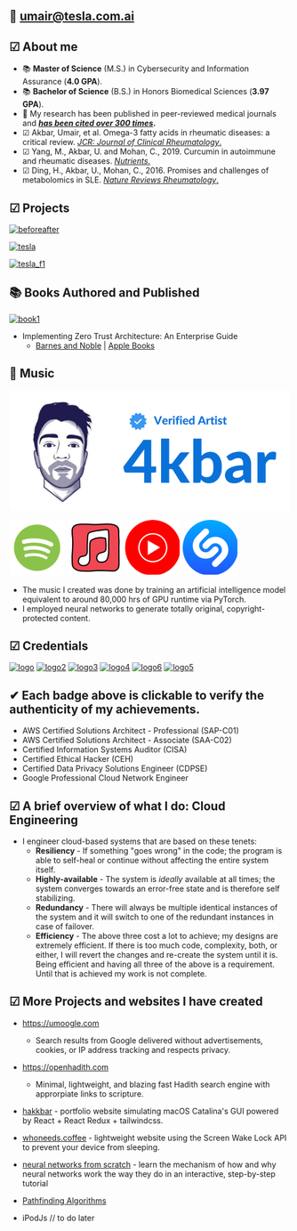 ## 📩 [umair@tesla.com.ai](https://tesla.com)

## ☑ **About me**
 * 📚 **Master of Science** (M.S.) in Cybersecurity and Information Assurance (**4.0 GPA**). 
 * 📚 **Bachelor of Science** (B.S.) in Honors Biomedical Sciences (**3.97 GPA**).
 * 🔬 My research has been published in peer-reviewed medical journals and **[*has been cited over 300 times*](https://scholar.google.com/citations?user=aRS4MOUAAAAJ&hl=en&oi=sra).**
 * ☑ Akbar, Umair, et al. Omega-3 fatty acids in rheumatic diseases: a critical review. [*JCR: Journal of Clinical Rheumatology*.](https://journals.lww.com/jclinrheum/fulltext/2017/09000/Omega_3_Fatty_Acids_in_Rheumatic_Diseases__A.6.aspx)
 * ☑ Yang, M., Akbar, U. and Mohan, C., 2019. Curcumin in autoimmune and rheumatic diseases. [*Nutrients*.](https://www.mdpi.com/2072-6643/11/5/1004)
 * ☑ Ding, H., Akbar, U., Mohan, C., 2016. Promises and challenges of metabolomics in SLE. [*Nature Reviews Rheumatology*.](https://www.nature.com/articles/nrrheum.2016.163)

## ☑ Projects

[![beforeafter](beforeafter.gif)](https://mahriq.com)

[![tesla](tesla_autopilot_0023.gif)](https://mahriq.com)

[![tesla_f1](tesla_f1.gif)](https://mahriq.com)

## 📚 Books Authored and Published

[![book1](https://i.imgur.com/DtMmNJi.jpg)](https://books.apple.com/us/book/id1621513146)
* Implementing Zero Trust Architecture: An Enterprise Guide
  * [Barnes and Noble](https://www.barnesandnoble.com/w/implementing-zero-trust-architecture-umair-akbar/1141399053;jsessionid=5A116CDEFBF015903BC983C96E46297A.prodny_store02-atgap18?ean=2940166364616) | [Apple Books](https://books.apple.com/us/book/id1621513146)

## 🎵 Music

[![artist](artist.svg)](https://open.spotify.com/artist/1EJY3MrNfUQOnJigx1QUpi)

[![spotify](spotify.svg)](https://open.spotify.com/artist/1EJY3MrNfUQOnJigx1QUpi)
[![apple](apple.svg)](https://music.apple.com/us/artist/4kbar/1611347573)
[![youtube](yt.svg)](https://music.youtube.com/channel/UC0tlPj-YmtXn93AcJQA5rRg?feature=gws_kp_artist&feature=gws_kp_artist)
[![shazam](shazam.svg)](https://www.shazam.com/artist/4kbar/1611347573)

 * The music I created was done by training an artificial intelligence model equivalent to around 80,000 hrs of GPU runtime via PyTorch.
 * I employed neural networks to generate totally original, copyright-protected content.

## ☑ Credentials
  
[![logo](https://i.imgur.com/BagDNhk.png)](https://www.youracclaim.com/badges/b229b999-dc0f-4ff3-b8d3-f9456664edd2/public_url)
[![logo2](https://i.imgur.com/aim7FpB.png)](https://www.youracclaim.com/badges/54a21319-478b-48f6-a82e-41b610b8cf98/public_url)
[![logo3](https://i.imgur.com/gtYIGoM.png)](https://aspen.eccouncil.org/VerifyBadge?type=certification&a=ZJFpQkZIF+28c8vibHmygrnbK149R/I69YBzzbXuDDA=)
[![logo4](https://i.imgur.com/kdfNfKj.png)](https://www.youracclaim.com/badges/3941f370-35ff-4f61-808f-729acb2d7c8f/public_url)
[![logo6](https://i.imgur.com/WU0SVTl.png)](https://www.credly.com/badges/38ae040e-b0c8-4a3c-a4a8-74dfbaaa3eeb/)
[![logo5](https://i.imgur.com/8afqjb6.png)](https://www.credential.net/612b882c-fbed-449b-8e8f-9293c85afb1d/)

## ✔ Each badge above is clickable to verify the authenticity of my achievements.

* AWS Certified Solutions Architect - Professional (SAP-C01)
* AWS Certified Solutions Architect - Associate (SAA-C02)
* Certified Information Systems Auditor (CISA)
* Certified Ethical Hacker (CEH)
* Certified Data Privacy Solutions Engineer (CDPSE)
* Google Professional Cloud Network Engineer

## ☑ A brief overview of what I do: **Cloud Engineering**
* I engineer cloud-based systems that are based on these tenets: 
   * **Resiliency** - If something "goes wrong" in the code; the program is able to self-heal or continue without affecting the entire system itself.
   * **Highly-available** - The system is *ideally* available at all times; the system converges towards an error-free state and is therefore self stabilizing.
   * **Redundancy** - There will always be multiple identical instances of the system and it will switch to one of the redundant instances in case of failover.
   * **Efficiency** - The above three cost a lot to achieve; my designs are extremely efficient. If there is too much code, complexity, both, or either, I will revert the changes and re-create the system until it is. Being efficient and having all three of the above is a requirement. Until that is achieved my work is not complete.

## ☑ More Projects and websites I have created

* https://umoogle.com
  * Search results from Google delivered without advertisements, cookies, or IP address tracking and respects privacy.

* https://openhadith.com
  * Minimal, lightweight, and blazing fast Hadith search engine with approrpiate links to scripture.

* [hakkbar](https://xurs.netlify.app) - portfolio website simulating macOS Catalina's GUI powered by React + React Redux + tailwindcss.
* [whoneeds.coffee](https://whoneeds.coffee) - lightweight website using the Screen Wake Lock API to prevent your device from sleeping.
* [neural networks from scratch](https://uakbr.github.io) - learn the mechanism of how and why neural networks work the way they do in an interactive, step-by-step tutorial 
* [Pathfinding Algorithms](https://uakbr.github.io/Pathfinding-Algorithms/)
* iPodJs // to do later
